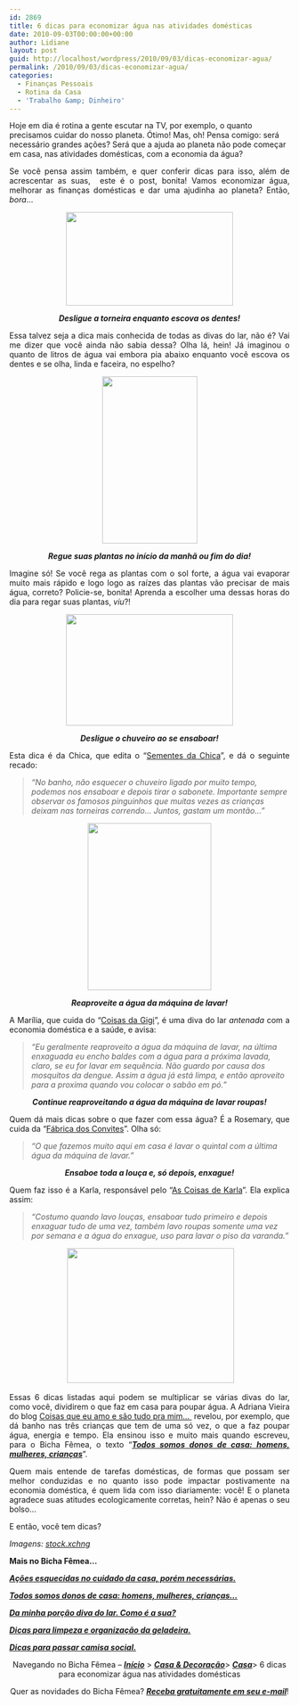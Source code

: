 ```yaml
---
id: 2869
title: 6 dicas para economizar água nas atividades domésticas
date: 2010-09-03T00:00:00+00:00
author: Lidiane
layout: post
guid: http://localhost/wordpress/2010/09/03/dicas-economizar-agua/
permalink: /2010/09/03/dicas-economizar-agua/
categories:
  - Finanças Pessoais
  - Rotina da Casa
  - 'Trabalho &amp; Dinheiro'
---
```

Hoje em dia é rotina a gente escutar na TV, por exemplo, o quanto precisamos cuidar do nosso planeta. Ótimo! Mas, oh! Pensa comigo: será necessário grandes ações? Será que a ajuda ao planeta não pode começar em casa, nas atividades domésticas, com a economia da água?

<p style="text-align: justify;">
  Se você pensa assim também, e quer conferir dicas para isso, além de acrescentar as suas,  este é o post, bonita! Vamos economizar água, melhorar as finanças domésticas e dar uma ajudinha ao planeta? Então, <em>bora</em>…
</p>

<!--more-->

<p style="text-align: center;">
  <strong><em><a href="http://www.trololodemulher.com.br/blog/wp-content/uploads/2010/08/escova-de-dente.jpg"><img class="size-medium wp-image-5119 aligncenter" title="escova de dente" src="http://www.trololodemulher.com.br/blog/wp-content/uploads/2010/08/escova-de-dente-300x168.jpg" alt="" width="300" height="168" /></a></em></strong>
</p>

<p style="text-align: center;">
  <strong><em>Desligue a torneira enquanto escova os dentes!</em></strong>
</p>

<p style="text-align: justify;">
  Essa talvez seja a dica mais conhecida de todas as divas do lar, não é? Vai me dizer que você ainda não sabia dessa? Olha lá, hein! Já imaginou o quanto de litros de água vai embora pia abaixo enquanto você escova os dentes e se olha, linda e faceira, no espelho?
</p>

<p style="text-align: center;">
  <strong><em><a href="http://www.trololodemulher.com.br/blog/wp-content/uploads/2010/08/garrafa-spray.jpg"><img class="size-medium wp-image-5121 aligncenter" title="garrafa spray" src="http://www.trololodemulher.com.br/blog/wp-content/uploads/2010/08/garrafa-spray-171x300.jpg" alt="" width="171" height="300" /></a></em></strong>
</p>

<p style="text-align: center;">
  <strong><em>Regue suas plantas no início da manhã ou fim do dia!</em></strong>
</p>

<p style="text-align: justify;">
  Imagine só! Se você rega as plantas com o sol forte, a água vai evaporar muito mais rápido e logo logo as raízes das plantas vão precisar de mais água, correto? Policie-se, bonita! Aprenda a escolher uma dessas horas do dia para regar suas plantas, <em>viu</em>?!
</p>

<p style="text-align: center;">
  <strong><em><a href="http://www.trololodemulher.com.br/blog/wp-content/uploads/2010/08/esponja-de-banho.jpg"><img class="size-medium wp-image-5120 aligncenter" title="esponja de banho" src="http://www.trololodemulher.com.br/blog/wp-content/uploads/2010/08/esponja-de-banho-300x200.jpg" alt="" width="300" height="200" /></a></em></strong>
</p>

<p style="text-align: center;">
  <strong><em>Desligue o chuveiro ao se ensaboar!</em></strong>
</p>

<p style="text-align: justify;">
  Esta dica é da Chica, que edita o “<a href="http://sementesdiarias.blogspot.com/" target="_blank">Sementes da Chica</a>”, e dá o seguinte recado:
</p>

> _“No banho, não esquecer o chuveiro ligado por muito tempo, podemos nos ensaboar e depois tirar o sabonete. Importante sempre observar os famosos pinguinhos que muitas vezes as crianças deixam nas torneiras correndo&#8230; Juntos, gastam um montão…”_

<p style="text-align: center;">
  <strong><em><a href="http://www.trololodemulher.com.br/blog/wp-content/uploads/2010/08/maquina-de-lavar-roupas.jpg"><img class="size-medium wp-image-5122 aligncenter" title="<Digimax S500 / Kenox S500 / Digimax Cyber 530>" src="http://www.trololodemulher.com.br/blog/wp-content/uploads/2010/08/maquina-de-lavar-roupas-222x300.jpg" alt="" width="222" height="300" /></a></em></strong>
</p>

<p style="text-align: center;">
  <strong><em>Reaproveite a água da máquina de lavar!</em></strong>
</p>

<p style="text-align: justify;">
  A Marília, que cuida do “<a href="http://coisas-da-gigi.blogspot.com/" target="_blank">Coisas da Gigi</a>”, é uma diva do lar <em>antenada</em> com a economia doméstica e a saúde, e avisa:
</p>

> _“Eu geralmente reaproveito a água da máquina de lavar, na última enxaguada eu encho baldes com a água para a próxima lavada, claro, se eu for lavar em sequência. Não guardo por causa dos mosquitos da dengue. Assim a água já está limpa, e então aproveito para a proxima quando vou colocar o sabão em pó.”_

<p style="text-align: center;">
  <strong><em>Continue reaproveitando a água da máquina de lavar roupas!</em></strong>
</p>

<p style="text-align: justify;">
  Quem dá mais dicas sobre o que fazer com essa água? É a Rosemary, que cuida da “<a href="http://www.fabricadosconvites.blogspot.com/" target="_blank">Fábrica dos Convites</a>”. Olha só:
</p>

> _“O que fazemos muito aqui em casa é lavar o quintal com a última água da máquina de lavar.”_

<p style="text-align: center;">
  <strong><em>Ensaboe toda a louça e, só depois, enxague!</em></strong>
</p>

<p style="text-align: justify;">
  Quem faz isso é a Karla, responsável pelo “<a href="http://karla-ascoisasdekarla.blogspot.com/" target="_blank">As Coisas de Karla</a>”. Ela explica assim:
</p>

> _“Costumo quando lavo louças, ensaboar tudo primeiro e depois enxaguar tudo de uma vez, também lavo roupas somente uma vez por semana e a água do enxague, uso para lavar o piso da varanda.”_

<p style="text-align: center;">
   <a href="http://www.trololodemulher.com.br/blog/wp-content/uploads/2010/08/agua-planeta-terra.jpg"><img class="size-medium wp-image-5129 aligncenter" title="image description" src="http://www.trololodemulher.com.br/blog/wp-content/uploads/2010/08/agua-planeta-terra-300x242.jpg" alt="" width="300" height="242" /></a>
</p>

<p style="text-align: justify;">
  Essas 6 dicas listadas aqui podem se multiplicar se várias divas do lar, como você, dividirem o que faz em casa para poupar água. A Adriana Vieira do blog <a href="http://coisasqueeuamoetc.blogspot.com/" target="_blank">Coisas que eu amo e são tudo pra mim&#8230; </a> revelou, por exemplo, que dá banho nas três crianças que tem de uma só vez, o que a faz poupar água, energia e tempo. Ela ensinou isso e muito mais quando escreveu, para o Bicha Fêmea, o texto “<strong><em><a href="http://www.trololodemulher.com.br/2010/07/26/dicas-domesticas-evitar-gastos/">Todos somos donos de casa: homens, mulheres, crianças</a></em></strong>”.
</p>

<p style="text-align: justify;">
  Quem mais entende de tarefas domésticas, de formas que possam ser melhor conduzidas e no quanto isso pode impactar postivamente na economia doméstica, é quem lida com isso diariamente: você! E o planeta agradece suas atitudes ecologicamente corretas, hein? Não é apenas o seu bolso…
</p>

<p style="text-align: justify;">
  E então, você tem dicas?
</p>

_Imagens:_ <a href="http://www.sxc.hu/" target="_blank"><em>stock.xchng</em></a>

**Mais no Bicha Fêmea…**

**_[Ações esquecidas no cuidado da casa, porém necessárias.](http://www.trololodemulher.com.br/2010/08/20/cuidado-da-casa/)_**

**_[Todos somos donos de casa: homens, mulheres, crianças…](http://www.trololodemulher.com.br/2010/07/26/dicas-domesticas-evitar-gastos/)_**

**_[Da minha porção diva do lar. Como é a sua?](http://www.trololodemulher.com.br/2010/02/04/dicas-tarefas-domesticas/)_**

**_[Dicas para limpeza e organização da geladeira.](http://www.trololodemulher.com.br/2009/04/21/limpeza-organizacao-geladeira/)_**

**_[Dicas para passar camisa social.](http://www.trololodemulher.com.br/2008/11/25/dicas-passar-camisa-social/)_**

<p style="text-align: center;">
  Navegando no Bicha Fêmea – <strong><em><a href="http://www.trololodemulher.com.br/">Início</a></em></strong> > <a href="http://www.trololodemulher.com.br/casaedecoracao/"><strong><em>Casa & Decoração</em></strong></a>> <a href="http://www.trololodemulher.com.br/category/casa-cuidados-limpeza/"><strong><em>Casa</em></strong></a>> 6 dicas para economizar água nas atividades domésticas
</p>

<p style="text-align: center;">
  Quer as novidades do Bicha Fêmea? <strong><em><a href="http://feedburner.google.com/fb/a/mailverify?uri=blogbichafemea&loc=pt_BR">Receba gratuitamente em seu e-mail</a></em></strong>!
</p>